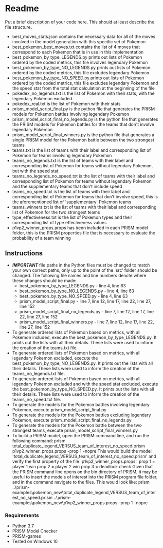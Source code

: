 # Readme

Put a brief description of your code here. This should at least describe the file structure.
* best_moves_stats.json contains the necessary data for all of the moves involved in the model generation with this specific set of Pokemon
* best_pokemon_best_moves.txt contains the list of 4 moves that correspond to each Pokemon that is in use in this implementation
* best_pokemon_by_type_LEGENDS.py prints out lists of Pokemon ordered by the coded metrics, this file involves legendary Pokemon
* best_pokemon_by_type_NO_LEGENDS.py prints out lists of Pokemon ordered by the coded metrics, this file excludes legendary Pokemon
* best_pokemon_by_type_NO_SPEED.py prints out lists of Pokemon ordered by the coded metrics, this file excludes legendary Pokemon and the speed stat from the total stat calculation at the beginning of the file
* pokedex_no_legends.txt is the list of Pokemon with their stats, with the legendary Pokemon excluded
* pokedex_real.txt is the list of Pokemon with their stats
* prism_model_script_final.py is the python file that generates the PRISM models for Pokemon battles involving legendary Pokemon
* prism_model_script_final_no_legends.py is the python file that generates the PRISM models for Pokemon battles for the teams that don't involve legendary Pokemon
* prism_model_script_final_winners.py is the python file that generates a single PRISM model for the Pokemon battle between the two strongest teams
* teams.txt is the list of teams with their label and corresponding list of Pokemon for teams involving legendary Pokemon
* teams_no_legends.txt is the list of teams with their label and corresponding list of Pokemon for teams without legendary Pokemon, but with the speed stat
* teams_no_legends_no_speed.txt is the list of teams with their label and corresponding list of Pokemon for teams without legendary Pokemon and the supplementary teams that don't include speed
* teams_no_speed.txt is the list of teams with their label and corresponding list of Pokemon for teams that don't involve speed, this is the aforementioned list of 'supplementary' Pokemon teams
* teams_winners.txt is the list of teams with their label and corresponding list of Pokemon for the two strongest teams
* type_effectiveness.txt is the list of Pokemon types and their corresponding list of type effectiveness values
* p1vp2_winner_props.props has been included in each PRISM model folder, this is the PRISM properties file that is necessary to evaluate the probability of a team winning

## Instructions

* ***IMPORTANT*** file paths in the Python files must be changed to match your own correct paths, only up to the point of the 'src' folder should be changed. The following file names and line numbers denote where these changes should be made:
  * best_pokemon_by_type_LEGENDS.py - line 4, line 63
  * best_pokemon_by_type_NO_LEGENDS.py - line 4, line 63
  * best_pokemon_by_type_NO_SPEED.py - line 4, line 63
  * prism_model_script_final.py - line 7, line 12, line 17, line 22, line 27, line 152
  * prism_model_script_final_no_legends.py - line 7, line 12, line 17, line 22, line 27, line 152
  * prism_model_script_final_winners.py - line 7, line 12, line 17, line 22, line 27, line 152
* To generate ordered lists of Pokemon based on metrics, with all Pokemon included, execute the best_pokemon_by_type_LEGENDS.py. It prints out the lists with all their details. These lists were used to inform the creation of the teams.txt file.
* To generate ordered lists of Pokemon based on metrics, with all legendary Pokemon excluded, execute the best_pokemon_by_type_NO_LEGENDS.py. It prints out the lists with all their details. These lists were used to inform the creation of the teams_no_legends.txt file.
* To generate ordered lists of Pokemon based on metrics, with all legendary Pokemon excluded and with the speed stat excluded, execute the best_pokemon_by_type_NO_SPEED.py. It prints out the lists with all their details. These lists were used to inform the creation of the teams_no_speed.txt file.
* To generate the models for the Pokemon battles involving legendary Pokemon, execute prism_model_script_final.py
* To generate the models for the Pokemon battles excluding legendary Pokemon, execute prism_model_script_final_no_legends.py
* To generate the models for the Pokemon battle between the two strongest teams, execute prism_model_script_final_winners.py
* To build a PRISM model, open the PRISM command line, and run the following command:
  prism total_duplicate_legend_VERSUS_team_of_interest_no_speed.prism p1vp2_winner_props.props -prop 1 -nopre
  This would build the model 'total_duplicate_legend_VERSUS_team_of_interest_no_speed.prism' and verify the first property of the file 'p1vp2_winner_props.props'.
  prop 1 = player 1 win
  prop 2 = player 2 win
  prop 3 = deadlock check
  Given that the PRISM command line opens on the bin directory of PRISM, it may be useful to insert the models of interest into the PRISM program file folder, and in the command navigate to the files. This would look like:
  prism ..\prism-examples\pokemon_new\total_duplicate_legend_VERSUS_team_of_interest_no_speed.prism ..\prism-examples\pokemon_new\p1vp2_winner_props.props -prop 1 -nopre


### Requirements

* Python 3.7
* PRISM Model Checker
* PRISM-games
* Tested on Windows 10

